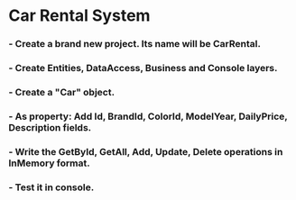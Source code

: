 # Car Rental System

### - Create a brand new project. Its name will be CarRental.

### - Create Entities, DataAccess, Business and Console layers.

### - Create a "Car" object. 

### - As property: Add Id, BrandId, ColorId, ModelYear, DailyPrice, Description fields.

### - Write the GetById, GetAll, Add, Update, Delete operations in InMemory format.

### - Test it in console.
